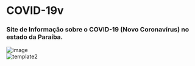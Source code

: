 # COVID-19v
### Site de Informação sobre o COVID-19 (Novo Coronavírus) no estado da Paraíba.
![image](https://user-images.githubusercontent.com/46333317/81486301-31341500-922a-11ea-8ad8-e6b6700eaedc.png)
<br>
![template2](https://user-images.githubusercontent.com/46333317/81445407-2e182680-914f-11ea-9292-022ab99fbead.jpg)
